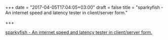 +++
date = "2017-04-05T17:04:05+03:00"
draft = false
title = "sparkyfish - An internet speed and latency tester in client/server form."

+++

<p><a href="https://github.com/chrissnell/sparkyfish">sparkyfish - An internet speed and latency tester in client/server form.</a></p>
